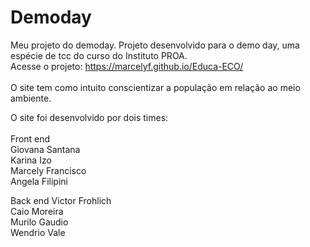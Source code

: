 # Demoday
 Meu projeto do demoday.
 Projeto desenvolvido para o demo day, uma espécie de tcc do curso do Instituto PROA.
 <br>
 Acesse o projeto: https://marcelyf.github.io/Educa-ECO/
 <br>
 <br>
 O site tem como intuito conscientizar a população em relação ao meio ambiente. 
 
 O site foi desenvolvido por dois times: 
 <br> <br>
 Front end <br>
 Giovana Santana <br>
 Karina Izo <br>
 Marcely Francisco <br>
 Angela Filipini <br>
 
 Back end
 Victor Frohlich <br>
 Caio Moreira <br>
 Murilo Gaudio <br>
 Wendrio Vale <br>

